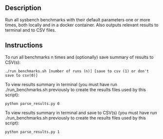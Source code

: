 ## Description
Run all sysbench benchmarks with their default parameters one or more times, both locally and in a docker container. Also outputs relevant results to terminal and to CSV files.


## Instructions
To run all benchmarks n times and (optionally) save summary of results to CSV(s):
```
./run_benchmarks.sh [number of runs (n)] [save to csv (1) or don't save to csv(0)]
```
 
To view results summary in terminal (you must have run ./run_benchmarks.sh previously to create the results files used by this script):
```
python parse_results.py 0
```

To view results summary in terminal and save to CSV(s) (you must have run ./run_benchmarks.sh previously to create the results files used by this script):
```
python parse_results.py 1
```
